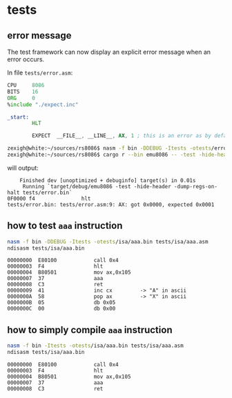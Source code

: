# tests

## error message

The test framework can now display an explicit error message when an error occurs.

In file `tests/error.asm`:

```asm
CPU     8086
BITS    16
ORG     0
%include "./expect.inc"

_start:
        HLT

        EXPECT  __FILE__, __LINE__, AX, 1 ; this is an error as by default AX is initialized to 0x0000
```

```bash
zexigh@white:~/sources/rs8086$ nasm -f bin -DDEBUG -Itests -otests/error.bin tests/error.asm 
zexigh@white:~/sources/rs8086$ cargo r --bin emu8086 -- -test -hide-header -dump-regs-on-halt tests/error.bin 
```

will output:

```text
    Finished dev [unoptimized + debuginfo] target(s) in 0.01s
     Running `target/debug/emu8086 -test -hide-header -dump-regs-on-halt tests/error.bin`
0F0000 f4               hlt
tests/error.bin: tests/error.asm:9: AX: got 0x0000, expected 0x0001
```

## how to test `aaa` instruction

```bash
nasm -f bin -DDEBUG -Itests -otests/isa/aaa.bin tests/isa/aaa.asm 
ndisasm tests/isa/aaa.bin 
```

```text
00000000  E80100            call 0x4
00000003  F4                hlt
00000004  B80501            mov ax,0x105
00000007  37                aaa
00000008  C3                ret
00000009  41                inc cx         -> "A" in ascii
0000000A  58                pop ax         -> "X" in ascii
0000000B  05                db 0x05
0000000C  00                db 0x00
```

## how to simply compile `aaa` instruction

```bash
nasm -f bin -Itests -otests/isa/aaa.bin tests/isa/aaa.asm 
ndisasm tests/isa/aaa.bin 
```

```text
00000000  E80100            call 0x4
00000003  F4                hlt
00000004  B80501            mov ax,0x105
00000007  37                aaa
00000008  C3                ret
```

